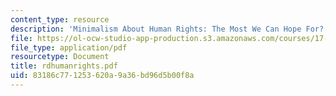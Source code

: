 ```yaml
---
content_type: resource
description: 'Minimalism About Human Rights: The Most We Can Hope For?'
file: https://ol-ocw-studio-app-production.s3.amazonaws.com/courses/17-000j-political-philosophy-global-justice-spring-2003/83186c771253620a9a36bd96d5b00f8a_rdhumanrights.pdf
file_type: application/pdf
resourcetype: Document
title: rdhumanrights.pdf
uid: 83186c77-1253-620a-9a36-bd96d5b00f8a
---
```

